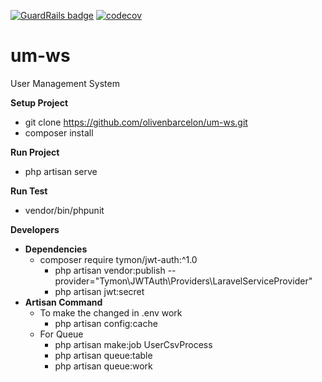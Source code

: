 [![GuardRails badge](https://api.guardrails.io/v2/badges/206057?token=fae57e14f5515599caf899247d1b28bda1ce9b7e9614274c55344c38ed066a7f)](https://dashboard.guardrails.io/gh/olivenbarcelon/repos/206057)
[![codecov](https://codecov.io/gh/olivenbarcelon/um-ws/branch/master/graph/badge.svg?token=V6A57RJLG9)](https://codecov.io/gh/olivenbarcelon/um-ws)
# um-ws
User Management System

**Setup Project**
<!-- * composer create-project --prefer-dist laravel/laravel:^5.8.* project -->
* git clone https://github.com/olivenbarcelon/um-ws.git 
* composer install

**Run Project**
* php artisan serve

**Run Test**
* vendor/bin/phpunit

**Developers**
* **Dependencies**
    * composer require tymon/jwt-auth:^1.0
        * php artisan vendor:publish --provider="Tymon\JWTAuth\Providers\LaravelServiceProvider"
        * php artisan jwt:secret
* **Artisan Command**
    * To make the changed in .env work
        * php artisan config:cache
    * For Queue
        * php artisan make:job UserCsvProcess
        * php artisan queue:table
        * php artisan queue:work
